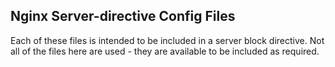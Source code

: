 Nginx Server-directive Config Files
----------------------

Each of these files is intended to be included in a server block directive. 
Not all of the files here are used - they are available to be included as required.
